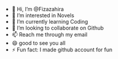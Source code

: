 - 👋 Hi, I’m @Fizazahira
- 👀 I’m interested in Novels
- 🌱 I’m currently learning Coding
- 💞️ I’m looking to collaborate on Github
- 📫 Reach me through my email 
- 😄 good to see you all
- ⚡ Fun fact: I made github account for fun

<!---
Fizazahira/Fizazahira is a ✨ special ✨ repository because its `README.md` (this file) appears on your GitHub profile.
You can click the Preview link to take a look at your changes.
--->

